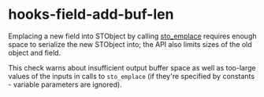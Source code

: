 # hooks-field-add-buf-len

Emplacing a new field into STObject by calling [sto_emplace](https://xrpl-hooks.readme.io/reference/sto_emplace) requires enough space to serialize the new STObject into; the API also limits sizes of the old object and field.

This check warns about insufficient output buffer space as well as too-large values of the inputs in calls to `sto_emplace` (if they're specified by constants - variable parameters are ignored).
